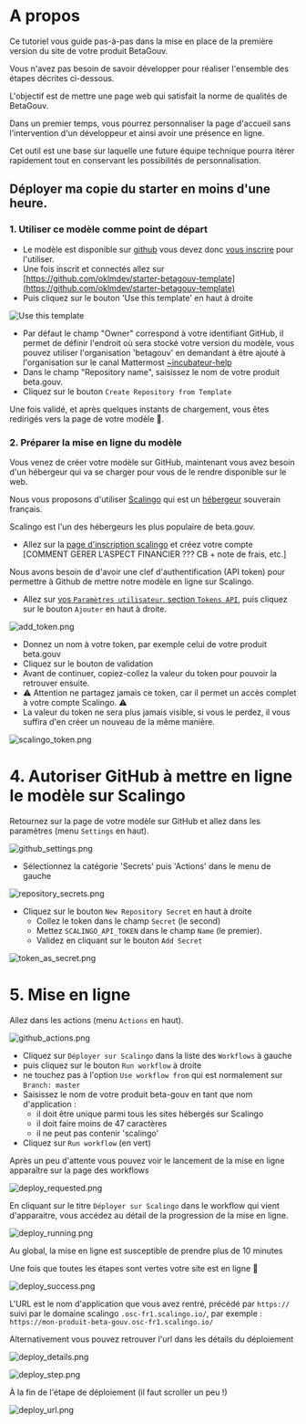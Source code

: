 # A propos

Ce tutoriel vous guide pas-à-pas dans la mise en place de la première version du site de votre produit BetaGouv.

Vous n'avez pas besoin de savoir développer pour réaliser l'ensemble des étapes décrites ci-dessous.

L'objectif est de mettre une page web qui satisfait la norme de qualités de BetaGouv.

Dans un premier temps, vous pourrez personnaliser la page d'accueil sans l'intervention d'un développeur et ainsi avoir une présence en ligne.

Cet outil est une base sur laquelle une future équipe technique pourra itérer rapidement tout en conservant les possibilités de personnalisation.

## Déployer ma copie du starter en moins d'une heure.

### 1. Utiliser ce modèle comme point de départ  

- Le modèle est disponible sur [github](https://github.com/) vous devez donc [vous inscrire](https://github.com/signup?source=login) pour l'utiliser.
- Une fois inscrit et connectés allez sur [https://github.com/oklmdev/starter-betagouv-template](https://github.com/oklmdev/starter-betagouv-template)
- Puis cliquez sur le bouton 'Use this template' en haut à droite

![Use this template](use_this_template.png)

- Par défaut le champ "Owner" correspond à votre identifiant GitHub, il permet de définir l'endroit où sera stocké votre version du modèle, vous pouvez utiliser l'organisation 'betagouv' en demandant à être ajouté à l'organisation sur le canal Mattermost [~incubateur-help](https://mattermost.incubateur.net/betagouv/channels/incubateur-help)
- Dans le champ "Repository name", saisissez le nom de votre produit beta.gouv.
- Cliquez sur le bouton `Create Repository from Template`

Une fois validé, et après quelques instants de chargement, vous êtes redirigés vers la page de votre modèle 👏.

### 2. Préparer la mise en ligne du modèle

Vous venez de créer votre modèle sur GitHub, maintenant vous avez besoin d'un hébergeur qui va se charger pour vous de le rendre disponible sur le web.

Nous vous proposons d'utiliser [Scalingo](https://scalingo.com/fr) qui est un [hébergeur](https://scalingo.com/fr/blog/paas-guide-complet) souverain français. 

Scalingo est l'un des hébergeurs les plus populaire de beta.gouv.

- Allez sur la [page d'inscription scalingo](https://auth.scalingo.com/users/sign_up) et créez votre compte [COMMENT GERER L'ASPECT FINANCIER ??? CB + note de frais, etc.]

Nous avons besoin de d'avoir une clef d'authentification (API token) pour permettre à Github de mettre notre modèle en ligne sur Scalingo.

- Allez sur [vos `Paramètres utilisateur`, section `Tokens API`](https://dashboard.scalingo.com/account/tokens), puis cliquez sur le bouton `Ajouter` en haut à droite.

![add_token.png](add_token.png)

- Donnez un nom à votre token, par exemple celui de votre produit beta.gouv
- Cliquez sur le bouton de validation
- Avant de continuer, copiez-collez la valeur du token pour pouvoir la retrouver ensuite.
- :warning: Attention ne partagez jamais ce token, car il permet un accès complet à votre compte Scalingo. :warning:
- La valeur du token ne sera plus jamais visible, si vous le perdez, il vous suffira d'en créer un nouveau de la même manière.

![scalingo_token.png](scalingo_token.png)

# 4. Autoriser GitHub à mettre en ligne le modèle sur Scalingo 

Retournez sur la page de votre modèle sur GitHub et allez dans les paramètres (menu `Settings` en haut).

![github_settings.png](github_settings.png)

- Sélectionnez la catégorie 'Secrets' puis 'Actions' dans le menu de gauche

![repository_secrets.png](repository_secrets.png)

- Cliquez sur le bouton `New Repository Secret` en haut à droite
  - Collez le token dans le champ `Secret` (le second)
  - Mettez `SCALINGO_API_TOKEN` dans le champ `Name` (le premier).
  - Validez en cliquant sur le bouton `Add Secret`

![token_as_secret.png](token_as_secret.png)

# 5. Mise en ligne

Allez dans les actions (menu `Actions` en haut).

![github_actions.png](github_actions.png)

- Cliquez sur `Déployer sur Scalingo` dans la liste des `Workflows` à gauche
- puis cliquez sur le bouton `Run workflow` à droite
- ne touchez pas à l'option `Use workflow from` qui est normalement sur `Branch: master`
- Saisissez le nom de votre produit beta-gouv en tant que nom d'application :
  - il doit être unique parmi tous les sites hébergés sur Scalingo
  - il doit faire moins de 47 caractères
  - il ne peut pas contenir 'scalingo'
- Cliquez sur `Run workflow` (en vert) 

Après un peu d'attente vous pouvez voir le lancement de la mise en ligne apparaître sur la page des workflows

![deploy_requested.png](deploy_requested.png)

En cliquant sur le titre `Déployer sur Scalingo` dans le workflow qui vient d'apparaitre, vous accédez au détail de la progression de la mise en ligne.

![deploy_running.png](deploy_running.png)

Au global, la mise en ligne est susceptible de prendre plus de 10 minutes

Une fois que toutes les étapes sont vertes votre site est en ligne 🎉

![deploy_success.png](deploy_success.png)

L'URL est le nom d'application que vous avez rentré, précédé par `https://` suivi par le domaine scalingo `.osc-fr1.scalingo.io/`, par exemple : `https://mon-produit-beta-gouv.osc-fr1.scalingo.io/`

Alternativement vous pouvez retrouver l'url dans les détails du déploiement

![deploy_details.png](deploy_details.png)

![deploy_step.png](deploy_step.png)

À la fin de l'étape de déploiement (il faut scroller un peu !)

![deploy_url.png](deploy_url.png)

